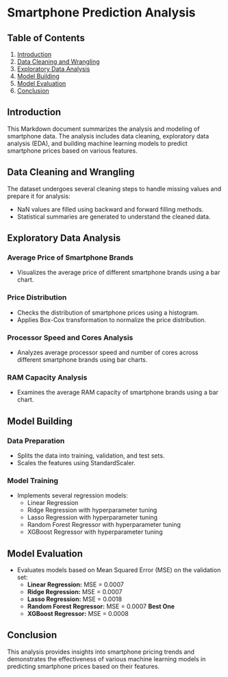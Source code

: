 # Smartphone Prediction Analysis

## Table of Contents
1. [Introduction](#introduction)
2. [Data Cleaning and Wrangling](#data-cleaning-and-wrangling)
3. [Exploratory Data Analysis](#exploratory-data-analysis)
4. [Model Building](#model-building)
5. [Model Evaluation](#model-evaluation)
6. [Conclusion](#conclusion)

## Introduction <a name="introduction"></a>

This Markdown document summarizes the analysis and modeling of smartphone data. The analysis includes data cleaning, exploratory data analysis (EDA), and building machine learning models to predict smartphone prices based on various features.

## Data Cleaning and Wrangling <a name="data-cleaning-and-wrangling"></a>

The dataset undergoes several cleaning steps to handle missing values and prepare it for analysis:
- NaN values are filled using backward and forward filling methods.
- Statistical summaries are generated to understand the cleaned data.

## Exploratory Data Analysis <a name="exploratory-data-analysis"></a>

### Average Price of Smartphone Brands
- Visualizes the average price of different smartphone brands using a bar chart.

### Price Distribution
- Checks the distribution of smartphone prices using a histogram.
- Applies Box-Cox transformation to normalize the price distribution.

### Processor Speed and Cores Analysis
- Analyzes average processor speed and number of cores across different smartphone brands using bar charts.

### RAM Capacity Analysis
- Examines the average RAM capacity of smartphone brands using a bar chart.

## Model Building <a name="model-building"></a>

### Data Preparation
- Splits the data into training, validation, and test sets.
- Scales the features using StandardScaler.

### Model Training
- Implements several regression models:
  - Linear Regression
  - Ridge Regression with hyperparameter tuning
  - Lasso Regression with hyperparameter tuning
  - Random Forest Regressor with hyperparameter tuning
  - XGBoost Regressor with hyperparameter tuning

## Model Evaluation <a name="model-evaluation"></a>

- Evaluates models based on Mean Squared Error (MSE) on the validation set:
  - **Linear Regression:** MSE = 0.0007
  - **Ridge Regression:** MSE = 0.0007
  - **Lasso Regression:** MSE = 0.0018
  - **Random Forest Regressor:** MSE = 0.0007 **Best One**
  - **XGBoost Regressor:** MSE = 0.0008

## Conclusion <a name="conclusion"></a>

This analysis provides insights into smartphone pricing trends and demonstrates the effectiveness of various machine learning models in predicting smartphone prices based on their features.


